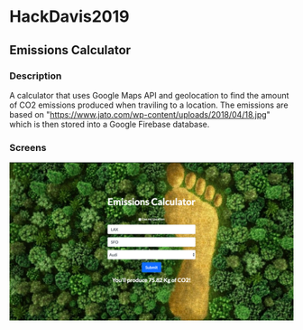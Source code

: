 # HackDavis2019
## Emissions Calculator
### Description
A calculator that uses Google Maps API and geolocation to find the amount of CO2 emissions produced when traviling to a location. The emissions are based on "https://www.jato.com/wp-content/uploads/2018/04/18.jpg" which is then stored into a Google Firebase database.

### Screens
![Emissions Calculator Demo](/images/demo.png)
